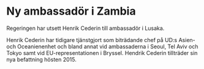 # Ny ambassadör i Zambia

Regeringen har utsett Henrik Cederin till ambassadör i Lusaka.

Henrik Cederin har tidigare tjänstgjort som biträdande chef på UD:s Asien\- och Oceanienenhet och bland annat vid ambassaderna i Seoul, Tel Aviv och Tokyo samt vid EU\-representationen i Bryssel. Hendrik Cederin tillträder sin nya befattning hösten 2015\.
